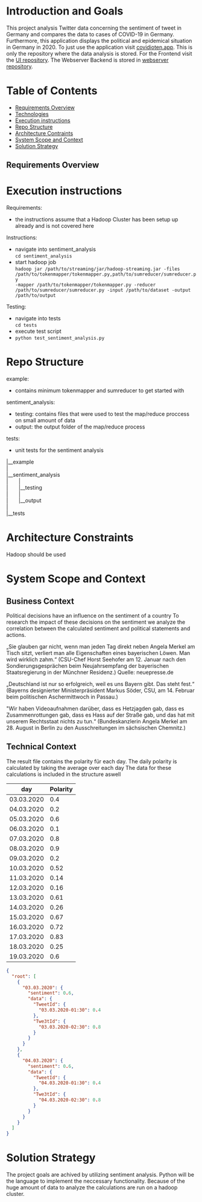# Introduction and Goals

This project analysis Twitter data concerning the sentiment of tweet in Germany and compares the data to cases of COVID-19 in Germany. Furthermore, this application displays the political and epidemical situation in Germany in 2020. To just use the application visit [covidioten.app](https://covidioten.app/#/polit).
This is only the repository where the data analysis is stored. For the Frontend visit the [UI repository](https://github.com/Covidioten/UI). 
The Webserver Backend is stored in [webserver repository](https://github.com/Covidioten/WebServer).

# Table of Contents
* [Requirements Overview](#Requirements-Overview)
* [Technologies](#technologies)
* [Execution instructions](#Execution-instructions)
* [Repo Structure](#Repo-structure)
* [Architecture Contraints](#Architecture-Contraints)
* [System Scope and Context](#System-Scope-and-Context)
* [Solution Strategy](#Solution-Strategy)

## Requirements Overview

[comment]: <> (Was soll geleistet werden)

# Execution instructions

Requirements:
- the instructions assume that a Hadoop Cluster has been setup up already and is not covered here

Instructions:
- navigate into sentiment_analysis  
<code>cd sentiment_analysis</code>
- start hadoop job  
<code>hadoop jar /path/to/streaming/jar/hadoop-streaming.jar -files /path/to/tokenmapper/tokenmapper.py,path/to/sumreducer/sumreducer.py -mapper /path/to/tokenmapper/tokenmapper.py -reducer /path/to/sumreducer/sumreducer.py -input /path/to/dataset -output /path/to/output </code>

Testing:
- navigate into tests  
<code>cd tests</code>
- execute test script
- <code>python test_sentiment_analysis.py</code>

# Repo Structure

example:  
- contains minimum tokenmapper and sumreducer to get started with  

sentiment_analysis:  
- testing: contains files that were used to test the map/reduce proccess on small amount of data
- output: the output folder of the map/reduce process

tests:  
- unit tests for the sentiment analysis

|__example  
|  
|__sentiment_analysis  
|  |  
|  |__testing  
|  |  
|  |__output  
|  
|__tests  



# Architecture Constraints

[comment]: <> (Weitere Randbedingungen sammeln)
Hadoop should be used

# System Scope and Context

[comment]: <> (Architektur Diagramm)

## Business Context

Political decisions have an influence on the sentiment of a country
To research the impact of these decisions on the sentiment we analyze the correlation between the calculated sentiment and political statements and actions.

„Sie glauben gar nicht, wenn man jeden Tag direkt neben Angela Merkel am Tisch sitzt, verliert man alle Eigenschaften eines bayerischen Löwen. Man wird wirklich zahm.“ (CSU-Chef Horst Seehofer am 12. Januar nach den Sondierungsgesprächen beim Neujahrsempfang der bayerischen Staatsregierung in der Münchner Residenz.)
Quelle: neuepresse.de

„Deutschland ist nur so erfolgreich, weil es uns Bayern gibt. Das steht fest.“ (Bayerns designierter Ministerpräsident Markus Söder, CSU, am 14. Februar beim politischen Aschermittwoch in Passau.)

"Wir haben Videoaufnahmen darüber, dass es Hetzjagden gab, dass es Zusammenrottungen gab, dass es Hass auf der Straße gab, und das hat mit unserem Rechtsstaat nichts zu tun.“
(Bundeskanzlerin Angela Merkel am 28. August in Berlin zu den Ausschreitungen im sächsischen Chemnitz.)

## Technical Context

The result file contains the polarity für each day.
The daily polarity is calculated by taking the average over each day
The data for these calculations is included in the structure aswell

| day | Polarity |
| ---------- | -------- |
| 03.03.2020 | 0.4      |
| 04.03.2020| 0.2     |
| 05.03.2020| 0.6      |
| 06.03.2020| 0.1      |
| 07.03.2020| 0.8      |
| 08.03.2020| 0.9      |
| 09.03.2020| 0.2      |
| 10.03.2020| 0.52     |
| 11.03.2020| 0.14     |
| 12.03.2020| 0.16     |
| 13.03.2020| 0.61     |
| 14.03.2020| 0.26     |
| 15.03.2020| 0.67     |
| 16.03.2020| 0.72     |
| 17.03.2020| 0.83     |
| 18.03.2020| 0.25     |
| 19.03.2020| 0.6      |

```json
{
  "root": [
    {
      "03.03.2020": {
        "sentiment": 0.6,
        "data": {
          "TweetId": {
            "03.03.2020-01:30": 0.4
          },
          "Twe3tId": {
            "03.03.2020-02:30": 0.8
          }
        }
      }
    },
    {
      "04.03.2020": {
        "sentiment": 0.6,
        "data": {
          "TweetId": {
            "04.03.2020-01:30": 0.4
          },
          "Twe3tId": {
            "04.03.2020-02:30": 0.8
          }
        }
      }
    }
  ]
}
```

# Solution Strategy

[comment]: <> (Wie wird das Projekt umgesetzt)

The project goals are achived by utilizing sentiment analysis. Python will be the language to implement the neccessary functionality. Because of the huge amount of data to analyze the calculations are run on a hadoop cluster.

